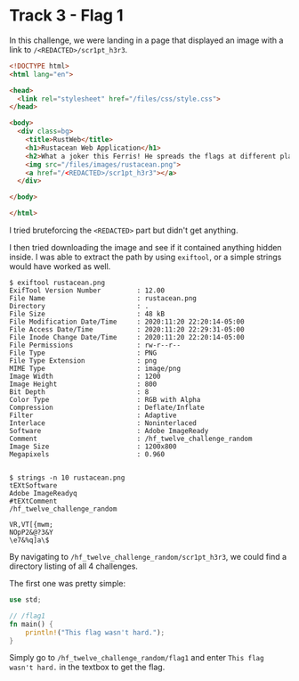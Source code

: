 # Track 3 - Flag 1

In this challenge, we were landing in a page that displayed an image with a link to `/<REDACTED>/scr1pt_h3r3`.

```html
<!DOCTYPE html>
<html lang="en">

<head>
  <link rel="stylesheet" href="/files/css/style.css">
</head>

<body>
  <div class=bg>
    <title>RustWeb</title>
    <h1>Rustacean Web Application</h1>
    <h2>What a joker this Ferris! He spreads the flags at different places in the application. In order to find them, you will have to find the code files, solve the problems and send the answers to the right place in order to progress in the challenge.</h2>
    <img src="/files/images/rustacean.png">
    <a href="/<REDACTED>/scr1pt_h3r3"></a>
  </div>

</body>

</html>
```

I tried bruteforcing the `<REDACTED>` part but didn't get anything.

I then tried downloading the image and see if it contained anything hidden inside.
I was able to extract the path by using `exiftool`, or a simple strings would have worked as well.

```
$ exiftool rustacean.png
ExifTool Version Number         : 12.00
File Name                       : rustacean.png
Directory                       : .
File Size                       : 48 kB
File Modification Date/Time     : 2020:11:20 22:20:14-05:00
File Access Date/Time           : 2020:11:20 22:29:31-05:00
File Inode Change Date/Time     : 2020:11:20 22:20:14-05:00
File Permissions                : rw-r--r--
File Type                       : PNG
File Type Extension             : png
MIME Type                       : image/png
Image Width                     : 1200
Image Height                    : 800
Bit Depth                       : 8
Color Type                      : RGB with Alpha
Compression                     : Deflate/Inflate
Filter                          : Adaptive
Interlace                       : Noninterlaced
Software                        : Adobe ImageReady
Comment                         : /hf_twelve_challenge_random
Image Size                      : 1200x800
Megapixels                      : 0.960


$ strings -n 10 rustacean.png
tEXtSoftware
Adobe ImageReadyq
#tEXtComment
/hf_twelve_challenge_random

VR,VT[{mwm;
NOpP2&@?3&Y
\e7&%q]a\$
```

By navigating to `/hf_twelve_challenge_random/scr1pt_h3r3`, we could find a directory listing of all 4 challenges.

The first one was pretty simple: 

```rust
use std;

// /flag1
fn main() { 
    println!("This flag wasn't hard.");
}
```

Simply go to `/hf_twelve_challenge_random/flag1` and enter `This flag wasn't hard.` in the textbox to get the flag.
